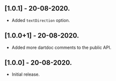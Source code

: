 ## [1.0.1] - 20-08-2020.

- Added `textDirection` option.

## [1.0.0+1] - 20-08-2020.

- Added more dartdoc comments to the public API.

## [1.0.0] - 20-08-2020.

- Initial release.
